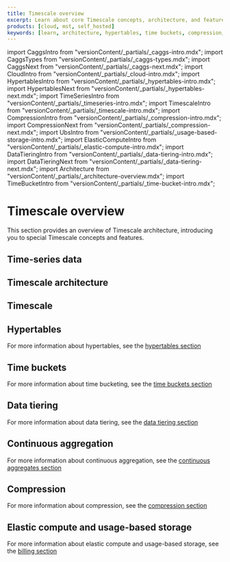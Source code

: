 ```yaml
---
title: Timescale overview
excerpt: Learn about core Timescale concepts, architecture, and features
products: [cloud, mst, self_hosted]
keywords: [learn, architecture, hypertables, time buckets, compression, continuous aggregates]
---
```


import CaggsIntro from "versionContent/_partials/_caggs-intro.mdx";
import CaggsTypes from "versionContent/_partials/_caggs-types.mdx";
import CaggsNext from "versionContent/_partials/_caggs-next.mdx";
import CloudIntro from "versionContent/_partials/_cloud-intro.mdx";
import HypertablesIntro from "versionContent/_partials/_hypertables-intro.mdx";
import HypertablesNext from "versionContent/_partials/_hypertables-next.mdx";
import TimeSeriesIntro from "versionContent/_partials/_timeseries-intro.mdx";
import TimescaleIntro from "versionContent/_partials/_timescale-intro.mdx";
import CompressionIntro from "versionContent/_partials/_compression-intro.mdx";
import CompressionNext from "versionContent/_partials/_compression-next.mdx";
import UbsIntro from "versionContent/_partials/_usage-based-storage-intro.mdx";
import ElasticComputeIntro from "versionContent/_partials/_elastic-compute-intro.mdx";
import DataTieringIntro from "versionContent/_partials/_data-tiering-intro.mdx";
import DataTieringNext from "versionContent/_partials/_data-tiering-next.mdx";
import Architecture from "versionContent/_partials/_architecture-overview.mdx";
import TimeBucketIntro from "versionContent/_partials/_time-bucket-intro.mdx";

# Timescale overview

<TimescaleIntro />

This section provides an overview of Timescale architecture, introducing you
to special Timescale concepts and features.

## Time-series data

<TimeSeriesIntro />

## Timescale architecture

<Architecture />

## Timescale

<CloudIntro />

## Hypertables

<HypertablesIntro />

<HypertablesNext />

For more information about hypertables, see the
[hypertables section][hypertables]

## Time buckets

<TimeBucketIntro />

For more information about time bucketing, see the
[time buckets section][time-buckets]

## Data tiering

<DataTieringIntro />

<DataTieringNext />

For more information about data tiering, see the
[data tiering section][data-tiering]

## Continuous aggregation

<CaggsIntro />

<CaggsTypes />

<CaggsNext />

For more information about continuous aggregation, see the
[continuous aggregates section][caggs]

## Compression

<CompressionIntro />

<CompressionNext />

For more information about compression, see the
[compression section][time-buckets]

## Elastic compute and usage-based storage

<UbsIntro />

<ElasticComputeIntro />

For more information about elastic compute and usage-based storage, see the
[billing section][billing]

[hypertables]: /use-timescale/:currentVersion:/hypertables/
[time-buckets]: /use-timescale/:currentVersion:/time-buckets/
[data-tiering]: /use-timescale/:currentVersion:/data-tiering/
[caggs]: /use-timescale/:currentVersion:/continuous-aggregates/
[time-buckets]: /use-timescale/:currentVersion:/time-buckets/
[billing]: /use-timescale/:currentVersion:/account-management/
